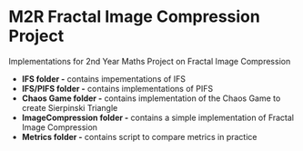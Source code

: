 # M2R Fractal Image Compression Project
Implementations for 2nd Year Maths Project on Fractal Image Compression

- **IFS folder -** contains impementations of IFS
- **IFS/PIFS folder -** contains implementations of PIFS
- **Chaos Game folder -** contains implementation of the Chaos Game to create Sierpinski Triangle
- **ImageCompression folder -** contains a simple implementation of Fractal Image Compression
- **Metrics folder -** contains script to compare metrics in practice 
